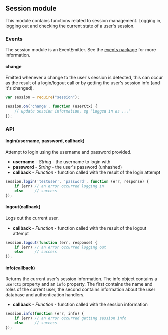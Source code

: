 ## Session module

This module contains functions related to session management. Logging in, logging
out and checking the current state of a user's session.


### Events

The session module is an EventEmitter. See the [events package](http://kan.so/packages/details/events) for more information.

#### change

Emitted whenever a change to the user's session is detected, this
can occur as the result of a login/logout call or by getting the user's session
info (and it's changed).

```javascript
var session = require("session");

session.on('change', function (userCtx) {
    // update session information, eg "Logged in as ..."
});
```


### API


#### login(username, password, callback)

Attempt to login using the username and password provided.

* __username__ - _String_ - the username to login with
* __password__ - _String_ - the user's password (unhashed)
* __callback__ - _Function_ - function called with the result of the login attempt

```javascript
session.login('testuser', 'password', function (err, response) {
    if (err) // an error occurred logging in
    else     // success
});
```


#### logout(callback)

Logs out the current user.

* __callback__ - _Function_ - function called with the result of the logout attempt

```javascript
session.logout(function (err, response) {
    if (err) // an error occurred logging out
    else     // success
});
```

#### info(callback)

Returns the current user's session information. The info object contains a `userCtx` property and an `info` property. The first contains the name and roles of the
current user, the second contains information about the user database and authentication handlers.

* __callback__ - _Function_ - function called with the session information

```javascript
session.info(function (err, info) {
    if (err) // an error occurred getting session info
    else     // success
});
```
